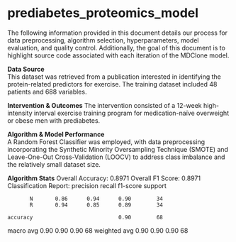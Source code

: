 # prediabetes_proteomics_model
The following information provided in this document details our process for data preprocessing, algorithm selection, hyperparameters, model evaluation, and quality control. Additionally, the goal of this document is to highlight source code associated with each iteration of the MDClone model.

**Data Source**  
This dataset was retrieved from a publication interested in identifying the protein-related predictors for exercise. 
The training dataset included 48 patients and 688 variables.

**Intervention & Outcomes** 
The intervention consisted of a 12-week high-intensity interval exercise training program for medication-naïve overweight or obese men with prediabetes.

**Algorithm & Model Performance**  
A Random Forest Classifier was employed, with data preprocessing incorporating the Synthetic Minority Oversampling Technique (SMOTE) and Leave-One-Out Cross-Validation (LOOCV) to address class imbalance and the relatively small dataset size.

**Algorithm Stats**
Overall Accuracy: 0.8971
Overall F1 Score: 0.8971
Classification Report:
               precision    recall  f1-score   support

           N       0.86      0.94      0.90        34
           R       0.94      0.85      0.89        34

    accuracy                           0.90        68
   macro avg       0.90      0.90      0.90        68
weighted avg       0.90      0.90      0.90        68
